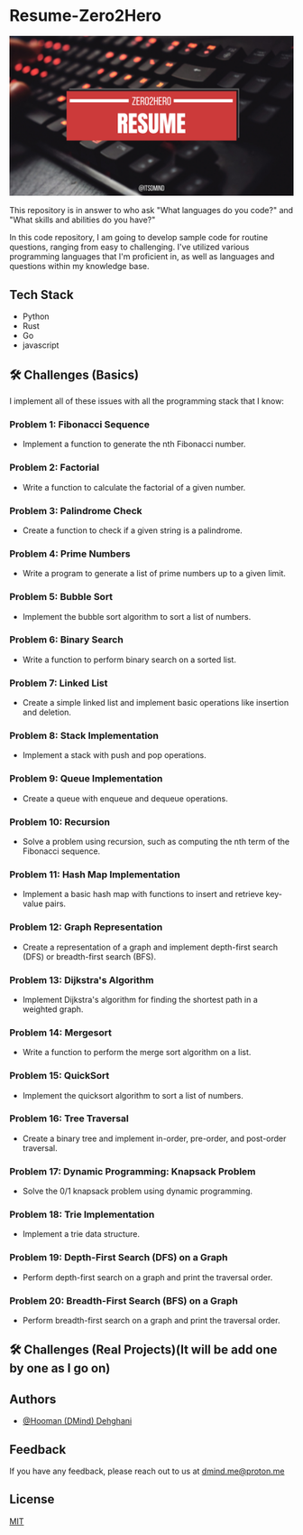 # Resume-Zero2Hero

![Logo](https://github.com/itsDMind/Resume-Zero2Hero/blob/main/images/resume_Thumbnail.png)

This repository is in answer to who ask "What languages do you code?" and "What skills and abilities do you have?"

In this code repository, I am going to develop sample code for routine questions, ranging from easy to challenging. I've utilized various programming languages that I'm proficient in, as well as languages and questions within my knowledge base.

## Tech Stack
- Python
- Rust
- Go
- javascript

## 🛠 Challenges (Basics)
I implement all of these issues with all the programming stack that I know:

### Problem 1: Fibonacci Sequence

  - Implement a function to generate the nth Fibonacci number.

### Problem 2: Factorial

  - Write a function to calculate the factorial of a given number.

### Problem 3: Palindrome Check

  - Create a function to check if a given string is a palindrome.

### Problem 4: Prime Numbers

  - Write a program to generate a list of prime numbers up to a given limit.

### Problem 5: Bubble Sort

  - Implement the bubble sort algorithm to sort a list of numbers.

### Problem 6: Binary Search

  - Write a function to perform binary search on a sorted list.

### Problem 7: Linked List

  - Create a simple linked list and implement basic operations like insertion and deletion.

### Problem 8: Stack Implementation

  - Implement a stack with push and pop operations.

### Problem 9: Queue Implementation

  - Create a queue with enqueue and dequeue operations.

### Problem 10: Recursion

  - Solve a problem using recursion, such as computing the nth term of the Fibonacci sequence.

### Problem 11: Hash Map Implementation

  - Implement a basic hash map with functions to insert and retrieve key-value pairs.

### Problem 12: Graph Representation

  - Create a representation of a graph and implement depth-first search (DFS) or breadth-first search (BFS).

### Problem 13: Dijkstra's Algorithm

  - Implement Dijkstra's algorithm for finding the shortest path in a weighted graph.

### Problem 14: Mergesort

  - Write a function to perform the merge sort algorithm on a list.

### Problem 15: QuickSort

  - Implement the quicksort algorithm to sort a list of numbers.

### Problem 16: Tree Traversal

  - Create a binary tree and implement in-order, pre-order, and post-order traversal.

### Problem 17: Dynamic Programming: Knapsack Problem

  - Solve the 0/1 knapsack problem using dynamic programming.

### Problem 18: Trie Implementation

  - Implement a trie data structure.

### Problem 19: Depth-First Search (DFS) on a Graph

  - Perform depth-first search on a graph and print the traversal order.

### Problem 20: Breadth-First Search (BFS) on a Graph

  - Perform breadth-first search on a graph and print the traversal order.

## 🛠 Challenges (Real Projects)(It will be add one by one as I go on)


## Authors
- [@Hooman (DMind) Dehghani](https://www.github.com/itsDMind)

## Feedback
If you have any feedback, please reach out to us at dmind.me@proton.me

## License

[MIT](https://choosealicense.com/licenses/mit/)
